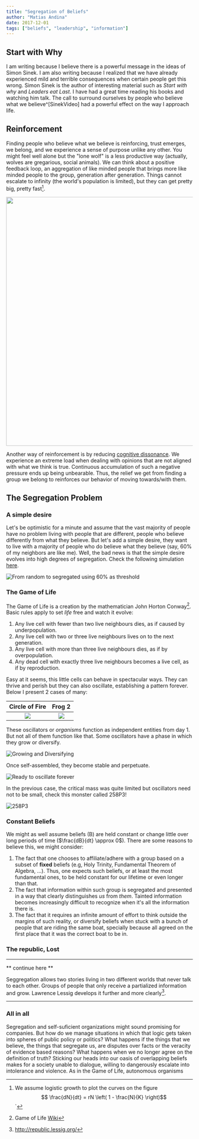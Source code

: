 ```yaml
---
title: "Segregation of Beliefs"
author: "Matias Andina"
date: 2017-12-01
tags: ["beliefs", "leadership", "information"]
---
```


## Start with Why

I am writing because I believe there is a powerful message in the ideas of Simon Sinek. I am also writing because I realized that we have already experienced mild and terrible consequences when certain people get this wrong. Simon Sinek is the author of interesting material such as *Start with why* and *Leaders eat Last*. I have had a great time reading his books and watching him talk. The call to surround ourselves by people who believe what we believe^[SinekVideo] had a powerful effect on the way I approach life. 

## Reinforcement

Finding people who believe what we believe is reinforcing, trust emerges, we belong, and we experience a sense of purpose unlike any other. You might feel well alone but the "lone wolf" is a less productive way (actually, wolves are gregarious, social animals). We can think about a positive feedback loop, an aggregation of like minded people that brings more like minded people to the group, generation after generation. Things cannot escalate to infinity (the world's population is limited), but they can get pretty big, pretty fast[^logistic].


<img src="/post/2017-12-01-segregation-of-beliefs/index_files/figure-html/logistic-1.png" width="672" />




Another way of reinforcement is by reducing [cognitive dissonance](https://en.wikipedia.org/wiki/Cognitive_dissonance). We experience an extreme load when dealing with opinions that are not aligned with what we think is true. Continuous accumulation of such a negative pressure ends up being unbearable. Thus, the relief we get from finding a group we belong to reinforces our behavior of moving towards/with them. 


## The Segregation Problem

### A simple desire

Let's be optimistic for a minute and assume that the vast majority of people have no problem living with people that are different, people who believe differently from what they believe. But let's add a simple desire, they want to live with a majority of people who do believe what they believe (say, 60% of my neighbors are like me). Well, the bad news is that the simple desire evolves into high degrees of segregation. Check the following simulation [here](http://ncase.me/polygons/).

![From random to segregated using 60% as threshold](/img/segregated.JPG)

### The Game of Life

The Game of Life is a creation by the mathematician John Horton Conway[^GameWiki]. Basic rules apply to set *life* free and watch it evolve:

1. Any live cell with fewer than two live neighbours dies, as if caused by underpopulation.
1. Any live cell with two or three live neighbours lives on to the next generation.
1. Any live cell with more than three live neighbours dies, as if by overpopulation.
1. Any dead cell with exactly three live neighbours becomes a live cell, as if by reproduction.

Easy at it seems, this little cells can behave in spectacular ways. They can thrive and perish but they can also oscillate, establishing a pattern forever. Below I present 2 cases of many: 


Circle of Fire             |   Frog 2
:-------------------------:|:-------------------------:
![](http://www.conwaylife.com/w/images/5/50/Circleoffire.gif)  |  ![](http://www.conwaylife.com/w/images/a/ad/Frogii.gif)


These oscillators or *organisms* function as independent entities from day 1. But not all of them function like that. Some oscillators have a phase in which they grow or diversify. 

![Growing and Diversifying](/img/gol/gol_stage0to5.png)

Once self-assembled, they become stable and perpetuate. 

![Ready to oscillate forever](/img/gol/gol_stage6to7.png)

In the previous case, the critical mass was quite limited but oscillators need not to be small, check this monster called 258P3!  

![258P3](http://www.conwaylife.com/w/images/9/97/258p3.gif)



### Constant Beliefs

We might as well assume beliefs (B) are held constant or change little over long periods of time ($\frac{dB}{dt} \approx 0$). There are some reasons to believe this, we might consider:

1. The fact that one chooses to affiliate/adhere with a group based on a subset of **fixed** beliefs (e.g, Holy Trinity, Fundamental Theorem of Algebra, ...). Thus, one expects such beliefs, or at least the most fundamental ones, to be held constant for our lifetime or even longer than that.
1. The fact that information within such group is segregated and presented in a way that clearly distinguishes *us* from *them*. Tainted information becomes increasingly difficult to recognize when it's all the information there is. 
1. The fact that it requires an infinite amount of effort to think outside the margins of such reality, or diversify beliefs when stuck with a bunch of people that are riding the same boat, specially because all agreed on the first place that it was the correct boat to be in. 

### The republic, Lost

***
** continue here **

Seggregation allows two stories living in two different worlds that never talk to each other. Groups of people that only receive a partialized information and grow. Lawrence Lessig develops it further and more clearly[^RepublicLost].
***

### All in all

Segregation and self-suficient organizations might sound promising for companies. But how do we manage situations in which that logic gets taken into spheres of public policy or politics? What happens if the things that we believe, the things that segregate us, are disputes over facts or the veracity of evidence based reasons? What happens when we no longer agree on the definition of truth? Sticking our heads into our oasis of overlapping beliefs makes for a society unable to dialogue, willing to dangerously escalate into intolerance and violence. As in the Game of Life, autonomous organisms      





[^logistic]: We assume logistic growth to plot the curves on the figure $$ \frac{dN}{dt} = rN \left( 1 - \frac{N}{K} \right)$$`
[^GameWiki]: Game of Life [Wiki](https://en.wikipedia.org/wiki/Conway%27s_Game_of_Life)
[^FindSimon]: You can find Simon everywhere ([Twitter](https://twitter.com/simonsinek)). My first encounter was [TED](https://www.ted.com/talks/simon_sinek_how_great_leaders_inspire_action).   
[^SinekVideo]: [Outstanding performance by Simon Sinek.](https://www.youtube.com/watch?v=llKvV8_T95M)
[^RepublicLost]: http://republic.lessig.org/
